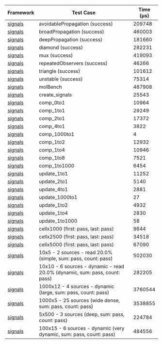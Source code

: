 | Framework | Test Case | Time (μs) |
| --- | --- | --- |
| [signals](https://github.com/rodydavis/signals.dart) | avoidablePropagation (success) | 209748 |
| [signals](https://github.com/rodydavis/signals.dart) | broadPropagation (success) | 460003 |
| [signals](https://github.com/rodydavis/signals.dart) | deepPropagation (success) | 181660 |
| [signals](https://github.com/rodydavis/signals.dart) | diamond (success) | 282231 |
| [signals](https://github.com/rodydavis/signals.dart) | mux (success) | 419093 |
| [signals](https://github.com/rodydavis/signals.dart) | repeatedObservers (success) | 46266 |
| [signals](https://github.com/rodydavis/signals.dart) | triangle (success) | 101612 |
| [signals](https://github.com/rodydavis/signals.dart) | unstable (success) | 75314 |
| [signals](https://github.com/rodydavis/signals.dart) | molBench | 487908 |
| [signals](https://github.com/rodydavis/signals.dart) | create_signals | 25543 |
| [signals](https://github.com/rodydavis/signals.dart) | comp_0to1 | 10964 |
| [signals](https://github.com/rodydavis/signals.dart) | comp_1to1 | 29249 |
| [signals](https://github.com/rodydavis/signals.dart) | comp_2to1 | 17372 |
| [signals](https://github.com/rodydavis/signals.dart) | comp_4to1 | 3822 |
| [signals](https://github.com/rodydavis/signals.dart) | comp_1000to1 | 4 |
| [signals](https://github.com/rodydavis/signals.dart) | comp_1to2 | 12932 |
| [signals](https://github.com/rodydavis/signals.dart) | comp_1to4 | 10946 |
| [signals](https://github.com/rodydavis/signals.dart) | comp_1to8 | 7521 |
| [signals](https://github.com/rodydavis/signals.dart) | comp_1to1000 | 6454 |
| [signals](https://github.com/rodydavis/signals.dart) | update_1to1 | 11252 |
| [signals](https://github.com/rodydavis/signals.dart) | update_2to1 | 5140 |
| [signals](https://github.com/rodydavis/signals.dart) | update_4to1 | 2881 |
| [signals](https://github.com/rodydavis/signals.dart) | update_1000to1 | 27 |
| [signals](https://github.com/rodydavis/signals.dart) | update_1to2 | 4932 |
| [signals](https://github.com/rodydavis/signals.dart) | update_1to4 | 2830 |
| [signals](https://github.com/rodydavis/signals.dart) | update_1to1000 | 58 |
| [signals](https://github.com/rodydavis/signals.dart) | cellx1000 (first: pass, last: pass) | 9644 |
| [signals](https://github.com/rodydavis/signals.dart) | cellx2500 (first: pass, last: pass) | 34518 |
| [signals](https://github.com/rodydavis/signals.dart) | cellx5000 (first: pass, last: pass) | 67090 |
| [signals](https://github.com/rodydavis/signals.dart) | 10x5 - 2 sources - read 20.0% (simple, sum: pass, count: pass) | 502030 |
| [signals](https://github.com/rodydavis/signals.dart) | 10x10 - 6 sources - dynamic - read 20.0% (dynamic, sum: pass, count: pass) | 282205 |
| [signals](https://github.com/rodydavis/signals.dart) | 1000x12 - 4 sources - dynamic (large, sum: pass, count: pass) | 3760544 |
| [signals](https://github.com/rodydavis/signals.dart) | 1000x5 - 25 sources (wide dense, sum: pass, count: pass) | 3538855 |
| [signals](https://github.com/rodydavis/signals.dart) | 5x500 - 3 sources (deep, sum: pass, count: pass) | 224784 |
| [signals](https://github.com/rodydavis/signals.dart) | 100x15 - 6 sources - dynamic (very dynamic, sum: pass, count: pass) | 484556 |
